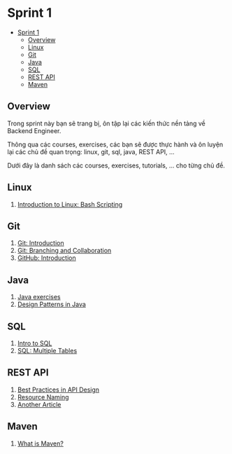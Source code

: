 # Sprint 1

<!-- TOC -->
* [Sprint 1](#sprint-1)
  * [Overview](#overview)
  * [Linux](#linux)
  * [Git](#git)
  * [Java](#java)
  * [SQL](#sql)
  * [REST API](#rest-api)
  * [Maven](#maven)
<!-- TOC -->

## Overview

Trong sprint này bạn sẽ trang bị, ôn tập lại các kiến thức nền tảng về Backend Engineer.

Thông qua các courses, exercises, các bạn sẽ được thực hành và ôn luyện lại các chủ đề quan trọng: 
linux, git, sql, java, REST API, ...    

Dưới đây là danh sách các courses, exercises, tutorials, ... cho từng chủ đề.

## Linux

1. [Introduction to Linux: Bash Scripting](https://www.codecademy.com/enrolled/courses/introduction-to-linux-bash-scripting)

## Git

1. [Git: Introduction](https://www.codecademy.com/enrolled/courses/learn-git-introduction)
2. [Git: Branching and Collaboration](https://www.codecademy.com/learn/learn-git-branching-and-collaboration)
3. [GitHub: Introduction](https://www.codecademy.com/learn/learn-github-introduction)

## Java

1. [Java exercises](https://www.hackerrank.com/domains/java)
2. [Design Patterns in Java](https://refactoring.guru/design-patterns/java)

## SQL

1. [Intro to SQL](https://www.codecademy.com/learn/intro-to-sql)
2. [SQL: Multiple Tables](https://www.codecademy.com/learn/learn-sql-multiple-tables)

## REST API

1. [Best Practices in API Design](https://swagger.io/resources/articles/best-practices-in-api-design/)
2. [Resource Naming](https://restfulapi.net/resource-naming/)
3. [Another Article](https://viblo.asia/p/restful-api-design-best-practices-LzD5dLVW5jY)

## Maven

1. [What is Maven?](https://www.codecademy.com/resources/blog/what-is-maven/)

